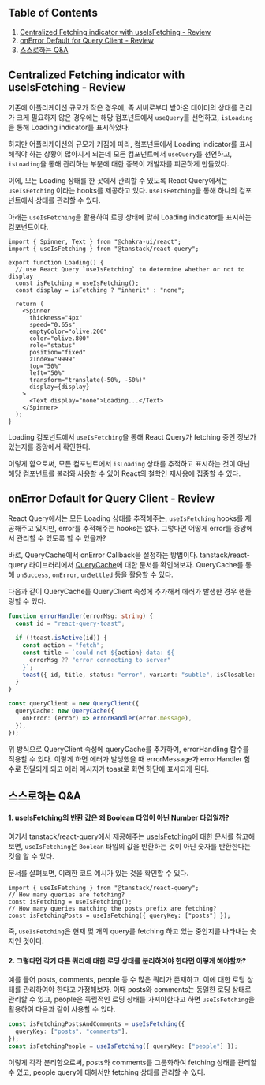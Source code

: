 ## Table of Contents

1. [Centralized Fetching indicator with useIsFetching - Review](#centralized-fetching-indicator-with-useisfetching---review)
2. [onError Default for Query Client - Review](#onerror-default-for-query-client---review)
3. [스스로하는 Q&A](#스스로하는-qa)

## Centralized Fetching indicator with useIsFetching - Review

기존에 어플리케이션 규모가 작은 경우에, 즉 서버로부터 받아온 데이터의 상태를 관리가 크게 필요하지 않은 경우에는 해당 컴포넌트에서 `useQuery`를 선언하고, `isLoading`을 통해 Loading indicator를 표시하였다.

하지만 어플리케이션의 규모가 커짐에 따라, 컴포넌트에서 Loading indicator를 표시해줘야 하는 상황이 많아지게 되는데 모든 컴포넌트에서 `useQuery`를 선언하고, `isLoading`을 통해 관리하는 부분에 대한 중복이 개발자를 피곤하게 만들었다.

이에, 모든 Loading 상태를 한 곳에서 관리할 수 있도록 React Query에서는 `useIsFetching` 이라는 hooks를 제공하고 있다. `useIsFetching`을 통해 하나의 컴포넌트에서 상태를 관리할 수 있다.

아래는 `useIsFetching`을 활용하여 로딩 상태에 맞춰 Loading indicator를 표시하는 컴포넌트이다.

```tsx
import { Spinner, Text } from "@chakra-ui/react";
import { useIsFetching } from "@tanstack/react-query";

export function Loading() {
  // use React Query `useIsFetching` to determine whether or not to display
  const isFetching = useIsFetching();
  const display = isFetching ? "inherit" : "none";

  return (
    <Spinner
      thickness="4px"
      speed="0.65s"
      emptyColor="olive.200"
      color="olive.800"
      role="status"
      position="fixed"
      zIndex="9999"
      top="50%"
      left="50%"
      transform="translate(-50%, -50%)"
      display={display}
    >
      <Text display="none">Loading...</Text>
    </Spinner>
  );
}
```

Loading 컴포넌트에서 `useIsFetching`을 통해 React Query가 fetching 중인 정보가 있는지를 중앙에서 확인한다.

이렇게 함으로써, 모든 컴포넌트에서 `isLoading` 상태를 추적하고 표시하는 것이 아닌 해당 컴포넌트를 불러와 사용할 수 있어 React의 철학인 재사용에 집중할 수 있다.

## onError Default for Query Client - Review

React Query에서는 모든 Loading 상태를 추적해주는, `useIsFetching` hooks를 제공해주고 있지만, error를 추적해주는 hooks는 없다. 그렇다면 어떻게 error를 중앙에서 관리할 수 있도록 할 수 있을까?

바로, QueryCache에서 onError Callback을 설정하는 방법이다. tanstack/react-query 라이브러리에서 [QueryCache](https://tanstack.com/query/v4/docs/reference/QueryCache)에 대한 문서를 확인해보자. QueryCache를 통해 `onSuccess`, `onError`, `onSettled` 등을 활용할 수 있다.

다음과 같이 QueryCache를 QueryClient 속성에 추가해서 에러가 발생한 경우 핸들링할 수 있다.

```typescript
function errorHandler(errorMsg: string) {
  const id = "react-query-toast";

  if (!toast.isActive(id)) {
    const action = "fetch";
    const title = `could not ${action} data: ${
      errorMsg ?? "error connecting to server"
    }`;
    toast({ id, title, status: "error", variant: "subtle", isClosable: true });
  }
}

const queryClient = new QueryClient({
  queryCache: new QueryCache({
    onError: (error) => errorHandler(error.message),
  }),
});
```

위 방식으로 QueryClient 속성에 queryCache를 추가하여, errorHandling 함수를 적용할 수 있다. 이렇게 하면 에러가 발생했을 때 errorMessage가 errorHandler 함수로 전달되게 되고 에러 메시지가 toast로 화면 하단에 표시되게 된다.

## 스스로하는 Q&A

#### 1. useIsFetching의 반환 값은 왜 Boolean 타입이 아닌 Number 타입일까?

여기서 tanstack/react-query에서 제공해주는 [useIsFetching](https://tanstack.com/query/v4/docs/framework/react/reference/useIsFetching)에 대한 문서를 참고해보면, `useIsFetching`은 `Boolean` 타입의 값을 반환하는 것이 아닌 숫자를 반환한다는 것을 알 수 있다.

문서를 살펴보면, 이러한 코드 예시가 있는 것을 확인할 수 있다.

```tsx
import { useIsFetching } from "@tanstack/react-query";
// How many queries are fetching?
const isFetching = useIsFetching();
// How many queries matching the posts prefix are fetching?
const isFetchingPosts = useIsFetching({ queryKey: ["posts"] });
```

즉, `useIsFetching`은 현재 몇 개의 query를 fetching 하고 있는 중인지를 나타내는 숫자인 것이다.

#### 2. 그렇다면 각기 다른 쿼리에 대한 로딩 상태를 분리하여야 한다면 어떻게 해야할까?

예를 들어 posts, comments, people 등 수 많은 쿼리가 존재하고, 이에 대한 로딩 상태를 관리하여야 한다고 가정해보자. 이때 posts와 comments는 동일한 로딩 상태로 관리할 수 있고, people은 독립적인 로딩 상태를 가져야한다고 하면 `useIsFetching`을 활용하여 다음과 같이 사용할 수 있다.

```typescript
const isFetchingPostsAndComments = useIsFetching({
  queryKey: ["posts", "comments"],
});
const isFetchingPeople = useIsFetching({ queryKey: ["people"] });
```

이렇게 각각 분리함으로써, posts와 comments를 그룹화하여 fetching 상태를 관리할 수 있고, people query에 대해서만 fetching 상태를 관리할 수 있다.

